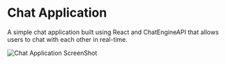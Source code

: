 # Chat Application

A simple chat application built using React and ChatEngineAPI that allows users to chat with each other in real-time.

![Chat Application ScreenShot](https://i.ibb.co/HYmcp3B/Screenshot-2023-11-07-200126.png)
